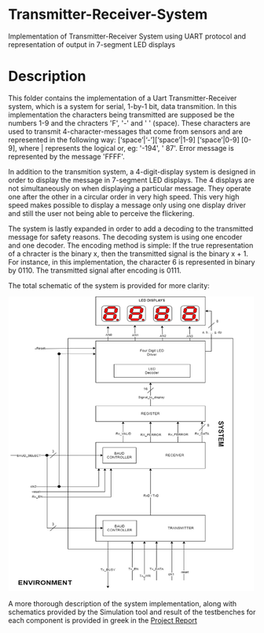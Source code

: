 # Transmitter-Receiver-System
Implementation of Transmitter-Receiver System using UART protocol and representation of output in 7-segment LED displays

# Description
This folder contains the implementation of a Uart Transmitter-Receiver system, which is a system for serial, 1-by-1 bit, data transmition. In this implementation the characters being transmitted are supposed be the numbers 1-9 and the chracters 'F', '-' and ' ' (space). These characters are used to transmit 4-character-messages that come from sensors and are represented in the following way: [‘space’|‘-’][‘space’|1-9] [‘space’|0-9] [0-9], where | represents the logical or, eg: '-194', '  87'. Error message is represented by the message 'FFFF'.

In addition to the transmition system, a 4-digit-display system is designed in order to display the message in 7-segment LED displays. The 4 displays are not simultaneously on when displaying a particular message. They operate one after the other in a circular order in very high speed. This very high speed makes possible to display a message only using one display driver and still the user not being able to perceive the flickering.

The system is lastly expanded in order to add a decoding to the transmitted message for safety reasons. The decoding system is using one encoder and one decoder. The encoding method is simple: If the true representation of a chracter is the binary x, then the transmitted signal is the binary x + 1. For instance, in this implementation, the character 6 is represented in binary by 0110. The transmitted signal after encoding is 0111.

The total schematic of the system is provided for more clarity:

<img src="https://github.com/tsamouridis/Transmitter-Receiver-System/blob/master/media/diagram.png" alt="Schematic" width="500" height="600" class="center">

A more thorough description of the system implementation, along with schematics provided by the Simulation tool and result of the testbenches for each component is provided in greek in the <a href="https://github.com/tsamouridis/Transmitter-Receiver-System/blob/master/Report_UART.pdf">Project Report</a>
